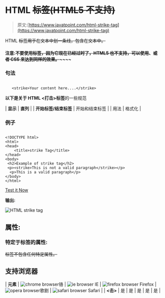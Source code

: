 # HTML ~~标签(HTML5 不支持)~~

> 原文:[https://www.javatpoint.com/html-strike-tag](https://www.javatpoint.com/html-strike-tag)

HTML ~~标签用于在文本中划一条线，包含在文本中。~~

#### 注意:不要使用~~标签，因为它现在已经过时了，HTML5 也不支持，可以使用~~、~~或者 CSS 来达到同样的效果。~~~~~~

### 句法

```

   <strike>Your content here....</strike>

```

**以下是关于 HTML <打击>标签**的一些规范

| **显示** | **直列** |
| **开始标签/结束标签** | 开始和结束标签 |
| 用法 | 格式化 |

### 例子

```

<!DOCTYPE html>
<html>
<head>
	<title>strike Tag</title>
</head>
<body>
 <h2>Example of strike tag</h2>
 <p><strike>This is not a valid paragraph</strike></p>
  <p>This is a valid paragraph</p>
</body>
</html>

```

[Test it Now](https://www.javatpoint.com/oprweb/test.jsp?filename=htmlstriketag)

**输出:**

![HTML strike tag](../Images/7e3a1e32fb7e3f6e3eb7ccb2ff055257.png)

## 属性:

### 特定于标签的属性:

~~标签不包含任何特定属性。~~

## 支持浏览器

| **元素** | ![chrome browser](../Images/4fbdc93dc2016c5049ed108e7318df19.png)铬 | ![ie browser](../Images/83dd23df1fe8373fd5bf054b2c1dd88b.png) IE | ![firefox browser](../Images/4f001fff393888a8a807ed29b28145d1.png) Firefox | ![opera browser](../Images/6cad4a592cc69a052056a0577b4aac65.png)歌剧 | ![safari browser](../Images/a0f6a9711a92203c5dc5c127fe9c9fca.png) Safari |
| **<击>** | 是 | 是 | 是 | 是 | 是 |